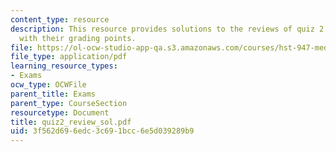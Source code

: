 ```yaml
---
content_type: resource
description: This resource provides solutions to the reviews of quiz 2 questions along
  with their grading points.
file: https://ol-ocw-studio-app-qa.s3.amazonaws.com/courses/hst-947-medical-artificial-intelligence-spring-2005/3f562d696edc3c691bcc6e5d039289b9_quiz2_review_sol.pdf
file_type: application/pdf
learning_resource_types:
- Exams
ocw_type: OCWFile
parent_title: Exams
parent_type: CourseSection
resourcetype: Document
title: quiz2_review_sol.pdf
uid: 3f562d69-6edc-3c69-1bcc-6e5d039289b9
---
```

